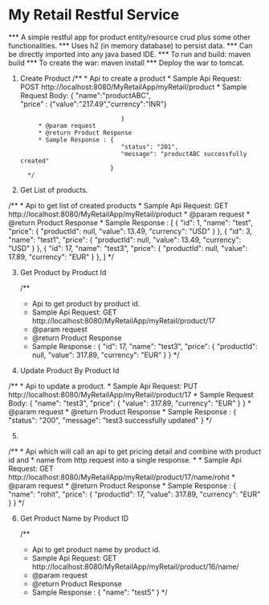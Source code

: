 # My Retail Restful Service

*** A simple restful app for product entity/resource crud plus some other functionalities.
*** Uses h2 (in memory database) to persist data.
*** Can be directly imported into any java based IDE.
*** To run and build: maven build
*** To create the war: maven install
*** Deploy the war to tomcat. 

 1. Create Product
		 /**
		     * Api to create a product
		     * Sample Api Request: POST http://localhost:8080/MyRetailApp/myRetail/product
		     * Sample Request Body: {
		                                "name":"productABC",    
		                                "price" : {"value":"217.49","currency":"INR"}
		    
		                            }
		     * @param request
		     * @return Product Response
		     * Sample Response : {
		                            "status": "201",
		                            "message": "productABC successfully created"
		                         }
		  */
		  

2. 	Get List of products.
   
   /**
	 * Api to get list of created products
	 * Sample Api Request: GET http://localhost:8080/MyRetailApp/myRetail/product
	 * @param request
	 * @return Product Response
	 * Sample Response : [
				    {
				        "id": 1,
				        "name": "test",
				        "price": {
				            "productId": null,
				            "value": 13.49,
				            "currency": "USD"
				        }
				    },
				    {
				        "id": 3,
				        "name": "test1",
				        "price": {
				            "productId": null,
				            "value": 13.49,
				            "currency": "USD"
				        }
				    },
				    {
				        "id": 17,
				        "name": "test3",
				        "price": {
				            "productId": null,
				            "value": 17.89,
				            "currency": "EUR"
				        }
				    },
				]
	 */

3. Get Product by Product Id

   	/**
	 * Api to get product by product id.
	 * Sample Api Request: GET http://localhost:8080/MyRetailApp/myRetail/product/17
	 * @param request
	 * @return Product Response
	 * Sample Response : {
						    "id": 17,
						    "name": "test3",
						    "price": {
						        "productId": null,
						        "value": 317.89,
						        "currency": "EUR"
						    }
						}
	 */

 4. Update Product By Product Id	
   
   /**
	 * Api to update a product.
	 * Sample Api Request: PUT http://localhost:8080/MyRetailApp/myRetail/product/17
	 * Sample Request Body: {
							    "name": "test3",
							    "price": {
							        "value": 317.89,
							        "currency": "EUR"
							    }
							}
	 * @param request
	 * @return Product Response
	 * Sample Response : {
						    "status": "200",
						    "message": "test3 successfully updated"
						}
	 */
 
 5.
   /**
	 * Api which will call an api to get pricing detail and combine with product id and
	 * name from http request into a single response.
	 * 
	 * Sample Api Request: GET http://localhost:8080/MyRetailApp/myRetail/product/17/name/rohit
	 * @param request
	 * @return Product Response
	 * Sample Response : {
						    "name": "rohit",
						    "price": {
						        "productId": 17,
						        "value": 317.89,
						        "currency": "EUR"
						    }
						}
	 */
 	 
 6. Get Product Name by Product ID
 	
 	/**
	 * Api to get product name by product id.
	 * Sample Api Request: GET http://localhost:8080/MyRetailApp/myRetail/product/16/name/
	 * @param request
	 * @return Product Response
	 * Sample Response : {
						    "name": "test5"
						 }
	 */ 